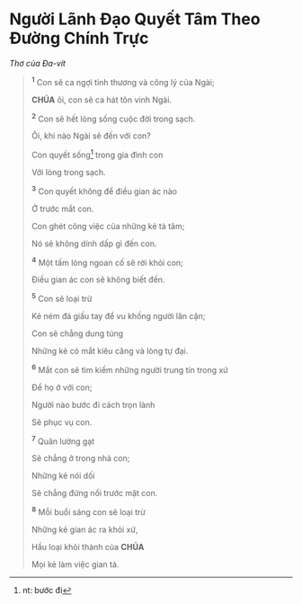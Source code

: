 # Người Lãnh Đạo Quyết Tâm Theo Đường Chính Trực
*Thơ của Đa-vít*

> <sup><b>1</b></sup> Con sẽ ca ngợi tình thương và công lý của Ngài;
>
> **CHÚA** ôi, con sẽ ca hát tôn vinh Ngài.
>
> <sup><b>2</b></sup> Con sẽ hết lòng sống cuộc đời trong sạch.
>
> Ôi, khi nào Ngài sẽ đến với con?
>
> Con quyết sống[^1-48e32052-dbfd-4682-8fdc-b11ae6333aed] trong gia đình con
>
> Với lòng trong sạch.
>
> <sup><b>3</b></sup> Con quyết không để điều gian ác nào
>
> Ở trước mắt con.
>
> Con ghét công việc của những kẻ tà tâm;
>
> Nó sẽ không dính dấp gì đến con.
>
> <sup><b>4</b></sup> Một tấm lòng ngoan cố sẽ rời khỏi con;
>
> Điều gian ác con sẽ không biết đến.
>
> <sup><b>5</b></sup> Con sẽ loại trừ
>
> Kẻ ném đá giấu tay để vu khống người lân cận;
>
> Con sẽ chẳng dung túng
>
> Những kẻ có mắt kiêu căng và lòng tự đại.
>
> <sup><b>6</b></sup> Mắt con sẽ tìm kiếm những người trung tín trong xứ
>
> Để họ ở với con;
>
> Người nào bước đi cách trọn lành
>
> Sẽ phục vụ con.
>
> <sup><b>7</b></sup> Quân lường gạt
>
> Sẽ chẳng ở trong nhà con;
>
> Những kẻ nói dối
>
> Sẽ chẳng đứng nổi trước mặt con.
>
> <sup><b>8</b></sup> Mỗi buổi sáng con sẽ loại trừ
>
> Những kẻ gian ác ra khỏi xứ,
>
> Hầu loại khỏi thành của **CHÚA**
>
> Mọi kẻ làm việc gian tà.

[^1-48e32052-dbfd-4682-8fdc-b11ae6333aed]: nt: bước đi